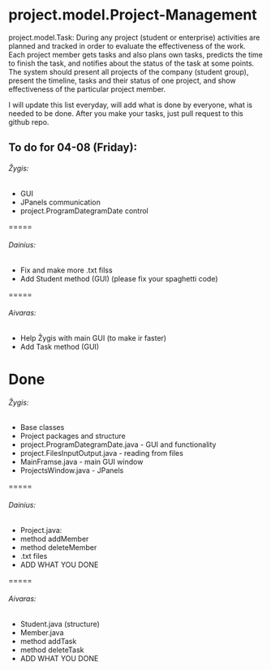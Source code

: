 # project.model.Project-Management
project.model.Task: During any project (student or enterprise) activities are planned and tracked in order to evaluate the effectiveness of the work. Each project member gets tasks and also plans own tasks, predicts the time to finish the task, and notifies about the status of the task at some points.   The system should present all projects of the company (student group), present the timeline, tasks and their status of one project, and show effectiveness of the particular project member.


I will update this list everyday, will add what is done by everyone, what is needed to be done.
After you make your tasks, just pull request to this github repo.
## To do for 04-08 (Friday):
###### Žygis:
* GUI
* JPanels communication
* project.ProgramDategramDate control

=====
###### Dainius:
* Fix and make more .txt filss
* Add Student method (GUI) (please fix your spaghetti code)

=====
###### Aivaras:
* Help Žygis with main GUI (to make ir faster)
* Add Task method (GUI)

# Done
###### Žygis:
* Base classes
* Project packages and structure
* project.ProgramDategramDate.java - GUI and functionality
* project.FilesInputOutput.java - reading from files
* MainFramse.java - main GUI window
* ProjectsWindow.java - JPanels

=====
###### Dainius:
* Project.java:
 * method addMember
 * method deleteMember
* .txt files
* ADD WHAT YOU DONE

=====
###### Aivaras:
* Student.java (structure)
* Member.java
 * method addTask
 * method deleteTask
* ADD WHAT YOU DONE
